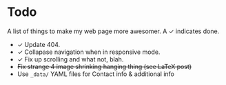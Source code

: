 Todo
====

A list of things to make my web page more awesomer. A ✓ indicates done.

- ✓ Update 404.
- ✓ Collapase navigation when in responsive mode.
- ✓ Fix up scrolling and what not, blah.
- ~~Fix strange 4 image shrinking hanging thing (see LaTeX post)~~
- Use `_data/` YAML files for Contact info & additional info
